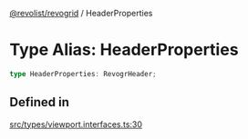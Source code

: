 [@revolist/revogrid](README.md) / HeaderProperties

# Type Alias: HeaderProperties

```ts
type HeaderProperties: RevogrHeader;
```

## Defined in

[src/types/viewport.interfaces.ts:30](https://github.com/revolist/revogrid/blob/3fee8276dedac5f7aa7fa43a0495db32609daeca/src/types/viewport.interfaces.ts#L30)
